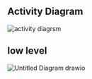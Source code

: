 
## Activity Diagram

![activity diagrsm](https://user-images.githubusercontent.com/67577934/143219742-5bca7d74-d9db-43ae-9fa5-88b0dd27bed7.png)

## low level
![Untitled Diagram drawio](https://user-images.githubusercontent.com/67577934/143378970-06d3a2a5-31c2-496a-94aa-852e2828a6b5.png)
